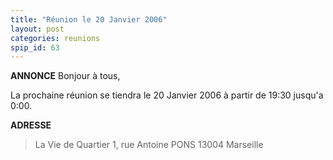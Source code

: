 ```yaml
---
title: "Réunion le 20 Janvier 2006"
layout: post
categories: reunions
spip_id: 63
---
```



**ANNONCE**
Bonjour à tous,

La prochaine réunion se tiendra le 20 Janvier 2006 à partir de 19:30 jusqu'a 0:00. 


**ADRESSE**

> La Vie de Quartier
> 1, rue Antoine PONS
> 13004 Marseille
